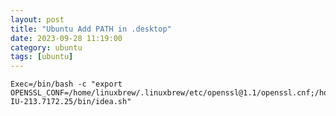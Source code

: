 ```yaml
---
layout: post
title: "Ubuntu Add PATH in .desktop"
date: 2023-09-28 11:19:00
category: ubuntu
tags: [ubuntu]
---
```


```shell
Exec=/bin/bash -c "export OPENSSL_CONF=/home/linuxbrew/.linuxbrew/etc/openssl@1.1/openssl.cnf;/home/hao/idea-IU-213.7172.25/bin/idea.sh"
```

[jekyll]: http://jekyllrb.com
[jekyll-gh]: https://github.com/jekyll/jekyll
[jekyll-help]: https://github.com/jekyll/jekyll-help


